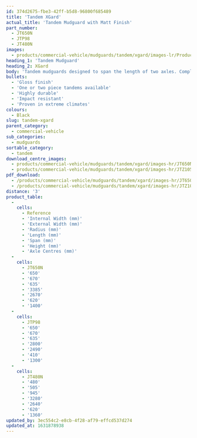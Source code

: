 ```yaml
---
id: 374d2675-fbe3-42ff-b5d8-96800f685489
title: 'Tandem XGard'
actual_title: 'Tandem Mudguard with Matt Finish'
part_number:
  - JT650N
  - JTP98
  - JT480N
images:
  - products/commercial-vehicle/mudguards/tandem/xgard/images-lr/Product_Image_776x776_(518x518_focus_area)-JT650N_01.jpg
heading_1: 'Tandem Mudguard'
heading_2: XGard
body: 'Tandem mudguards designed to span the length of two axles. Complete with a matt finish.'
bullets:
  - 'Gloss finish'
  - 'One or two piece tandems available'
  - 'Highly durable'
  - 'Impact resistant'
  - 'Proven in extreme climates'
colours:
  - Black
slug: tandem-xgard
parent_category:
  - commercial-vehicle
sub_categories:
  - mudguards
sortable_category:
  - tandem
download_centre_images:
  - products/commercial-vehicle/mudguards/tandem/xgard/images-hr/JT650N_01.jpg
  - products/commercial-vehicle/mudguards/tandem/xgard/images-hr/JTZ105_01.jpg
pdf_download:
  - /products/commercial-vehicle/mudguards/tandem/xgard/images-hr/JT650N_01.jpg
  - /products/commercial-vehicle/mudguards/tandem/xgard/images-hr/JTZ105_01.jpg
distance: '3'
product_table:
  -
    cells:
      - Reference
      - 'Internal Width (mm)'
      - 'External Width (mm)'
      - 'Radius (mm)'
      - 'Length (mm)'
      - 'Span (mm)'
      - 'Height (mm)'
      - 'Axle Centres (mm)'
  -
    cells:
      - JT650N
      - '650'
      - '670'
      - '635'
      - '3385'
      - '2670'
      - '620'
      - '1400'
  -
    cells:
      - JTP98
      - '650'
      - '670'
      - '635'
      - '2800'
      - '2490'
      - '410'
      - '1300'
  -
    cells:
      - JT480N
      - '480'
      - '505'
      - '945'
      - '3280'
      - '2640'
      - '620'
      - '1360'
updated_by: 3ec554c2-e8cb-4f28-af79-effcd537d274
updated_at: 1631878938
---
```


